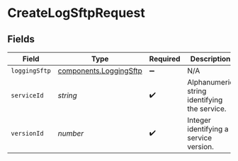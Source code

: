 # CreateLogSftpRequest


## Fields

| Field                                                                   | Type                                                                    | Required                                                                | Description                                                             | Example                                                                 |
| ----------------------------------------------------------------------- | ----------------------------------------------------------------------- | ----------------------------------------------------------------------- | ----------------------------------------------------------------------- | ----------------------------------------------------------------------- |
| `loggingSftp`                                                           | [components.LoggingSftp](../../../sdk/models/components/loggingsftp.md) | :heavy_minus_sign:                                                      | N/A                                                                     |                                                                         |
| `serviceId`                                                             | *string*                                                                | :heavy_check_mark:                                                      | Alphanumeric string identifying the service.                            | SU1Z0isxPaozGVKXdv0eY                                                   |
| `versionId`                                                             | *number*                                                                | :heavy_check_mark:                                                      | Integer identifying a service version.                                  | 1                                                                       |